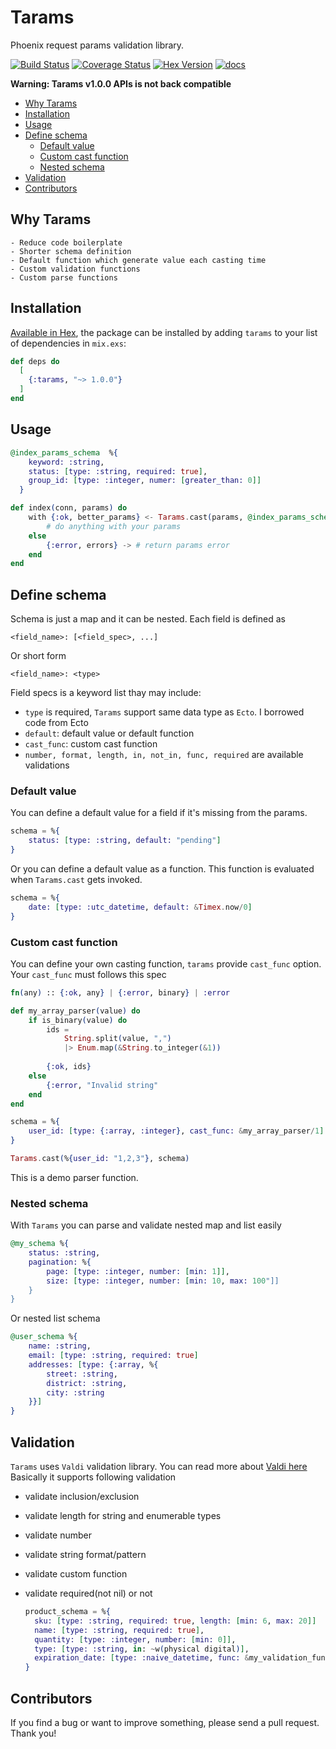 # Tarams

Phoenix request params validation library.

[![Build Status](https://github.com/bluzky/tarams/workflows/Elixir%20CI/badge.svg)](https://github.com/bluzky/tarams/actions) [![Coverage Status](https://coveralls.io/repos/github/bluzky/tarams/badge.svg?branch=main)](https://coveralls.io/github/bluzky/tarams?branch=main) [![Hex Version](https://img.shields.io/hexpm/v/tarams.svg)](https://hex.pm/packages/tarams) [![docs](https://img.shields.io/badge/docs-hexpm-blue.svg)](https://hexdocs.pm/tarams/)


**Warning: Tarams v1.0.0 APIs is not back compatible**


- [Why Tarams](#why-tarams)
- [Installation](#installation)
- [Usage](#usage)
- [Define schema](#define-schema)
    - [Default value](#default-value)
    - [Custom cast function](#custom-cast-function)
    - [Nested schema](#nested-schema)
- [Validation](#validation)
- [Contributors](#contributors)




## Why Tarams
    - Reduce code boilerplate 
    - Shorter schema definition
    - Default function which generate value each casting time
    - Custom validation functions
    - Custom parse functions
    
## Installation

[Available in Hex](https://hex.pm/tarams), the package can be installed
by adding `tarams` to your list of dependencies in `mix.exs`:

```elixir
def deps do
  [
    {:tarams, "~> 1.0.0"}
  ]
end
```

## Usage

```elixir
@index_params_schema  %{
    keyword: :string,
    status: [type: :string, required: true],
    group_id: [type: :integer, numer: [greater_than: 0]]
  }

def index(conn, params) do
    with {:ok, better_params} <- Tarams.cast(params, @index_params_schema) do
        # do anything with your params
    else
        {:error, errors} -> # return params error
    end
end
```


## Define schema

Schema is just a map and it can be nested. Each field is defined as

`<field_name>: [<field_spec>, ...]`

Or short form

`<field_name>: <type>`

Field specs is a keyword list thay may include:

- `type` is required, `Tarams` support same data type as `Ecto`. I borrowed code from Ecto
- `default`: default value or default function
- `cast_func`: custom cast function
- `number, format, length, in, not_in, func, required` are available validations


### Default value
You can define a default value for a field if it's missing from the params.

```elixir
schema = %{
    status: [type: :string, default: "pending"]
}
```

Or you can define a default value as a function. This function is evaluated when `Tarams.cast` gets invoked.

```elixir
schema = %{
    date: [type: :utc_datetime, default: &Timex.now/0]
}
```

### Custom cast function
You can define your own casting function, `tarams` provide `cast_func` option.
Your `cast_func` must follows this spec 

```elixir
fn(any) :: {:ok, any} | {:error, binary} | :error
```

```elixir
def my_array_parser(value) do
    if is_binary(value) do
        ids = 
            String.split(value, ",")
            |> Enum.map(&String.to_integer(&1))
        
        {:ok, ids}
    else
        {:error, "Invalid string"
    end
end

schema = %{
    user_id: [type: {:array, :integer}, cast_func: &my_array_parser/1]
}

Tarams.cast(%{user_id: "1,2,3"}, schema)
```
This is a demo parser function.

### Nested schema
With `Tarams` you can parse and validate nested map and list easily

```elixir
@my_schema %{
    status: :string,
    pagination: %{
        page: [type: :integer, number: [min: 1]],
        size: [type: :integer, number: [min: 10, max: 100"]]
    }
}
```

Or nested list schema

```elixir
@user_schema %{
    name: :string,
    email: [type: :string, required: true]
    addresses: [type: {:array, %{
        street: :string,
        district: :string,
        city: :string
    }}]
}
```


## Validation

`Tarams` uses `Valdi` validation library. You can read more about [Valdi here]()
Basically it supports following validation

- validate inclusion/exclusion
- validate length for string and enumerable types
- validate number
- validate string format/pattern
- validate custom function
- validate required(not nil) or not



  ```elixir
  product_schema = %{
    sku: [type: :string, required: true, length: [min: 6, max: 20]]
    name: [type: :string, required: true],
    quantity: [type: :integer, number: [min: 0]],
    type: [type: :string, in: ~w(physical digital)],
    expiration_date: [type: :naive_datetime, func: &my_validation_func/1]
  }
  ```
  

## Contributors
If you find a bug or want to improve something, please send a pull request. Thank you!
